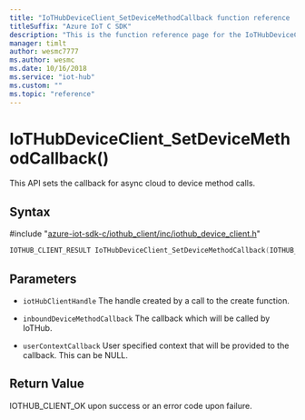 ```yaml
---                             
title: "IoTHubDeviceClient_SetDeviceMethodCallback function reference | Microsoft Docs" 
titleSuffix: "Azure IoT C SDK"            
description: "This is the function reference page for the IoTHubDeviceClient_SetDeviceMethodCallback() function in the Azure IoT C SDK. This SDK is used with Azure IoT Hub and Azure IoT Hub Device Provisioning Service"            
manager: timlt                 
author: wesmc7777              
ms.author: wesmc               
ms.date: 10/16/2018                    
ms.service: "iot-hub"             
ms.custom: ""                
ms.topic: "reference"        
---                            
```


# IoTHubDeviceClient_SetDeviceMethodCallback()

This API sets the callback for async cloud to device method calls.

## Syntax

\#include "[azure-iot-sdk-c/iothub_client/inc/iothub_device_client.h](../iothub-device-client-h.md)"  
```C
IOTHUB_CLIENT_RESULT IoTHubDeviceClient_SetDeviceMethodCallback(IOTHUB_DEVICE_CLIENT_HANDLE  C2);
```

## Parameters
* `iotHubClientHandle` The handle created by a call to the create function. 

* `inboundDeviceMethodCallback` The callback which will be called by IoTHub. 

* `userContextCallback` User specified context that will be provided to the callback. This can be NULL.

## Return Value
IOTHUB_CLIENT_OK upon success or an error code upon failure.

